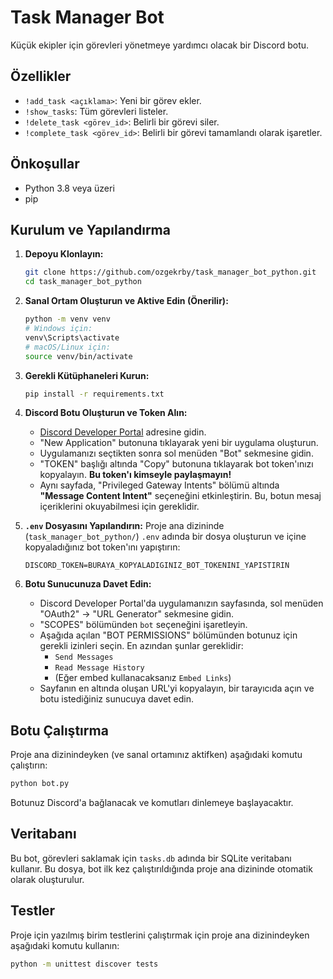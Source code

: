 # Task Manager Bot

Küçük ekipler için görevleri yönetmeye yardımcı olacak bir Discord botu.

## Özellikler

-   `!add_task <açıklama>`: Yeni bir görev ekler.
-   `!show_tasks`: Tüm görevleri listeler.
-   `!delete_task <görev_id>`: Belirli bir görevi siler.
-   `!complete_task <görev_id>`: Belirli bir görevi tamamlandı olarak işaretler.

## Önkoşullar

-   Python 3.8 veya üzeri
-   pip

## Kurulum ve Yapılandırma

1.  **Depoyu Klonlayın:**
    ```bash
    git clone https://github.com/ozgekrby/task_manager_bot_python.git
    cd task_manager_bot_python
    ```

2.  **Sanal Ortam Oluşturun ve Aktive Edin (Önerilir):**
    ```bash
    python -m venv venv
    # Windows için:
    venv\Scripts\activate
    # macOS/Linux için:
    source venv/bin/activate
    ```

3.  **Gerekli Kütüphaneleri Kurun:**
    ```bash
    pip install -r requirements.txt
    ```

4.  **Discord Botu Oluşturun ve Token Alın:**
    *   [Discord Developer Portal](https://discord.com/developers/applications) adresine gidin.
    *   "New Application" butonuna tıklayarak yeni bir uygulama oluşturun.
    *   Uygulamanızı seçtikten sonra sol menüden "Bot" sekmesine gidin.
    *   "TOKEN" başlığı altında "Copy" butonuna tıklayarak bot token'ınızı kopyalayın. **Bu token'ı kimseyle paylaşmayın!**
    *   Aynı sayfada, "Privileged Gateway Intents" bölümü altında **"Message Content Intent"** seçeneğini etkinleştirin. Bu, botun mesaj içeriklerini okuyabilmesi için gereklidir.

5.  **`.env` Dosyasını Yapılandırın:**
    Proje ana dizininde (`task_manager_bot_python/`) `.env` adında bir dosya oluşturun ve içine kopyaladığınız bot token'ını yapıştırın:
    ```env
    DISCORD_TOKEN=BURAYA_KOPYALADIGINIZ_BOT_TOKENINI_YAPISTIRIN
    ```

6.  **Botu Sunucunuza Davet Edin:**
    *   Discord Developer Portal'da uygulamanızın sayfasında, sol menüden "OAuth2" -> "URL Generator" sekmesine gidin.
    *   "SCOPES" bölümünden `bot` seçeneğini işaretleyin.
    *   Aşağıda açılan "BOT PERMISSIONS" bölümünden botunuz için gerekli izinleri seçin. En azından şunlar gereklidir:
        *   `Send Messages`
        *   `Read Message History`
        *   (Eğer embed kullanacaksanız `Embed Links`)
    *   Sayfanın en altında oluşan URL'yi kopyalayın, bir tarayıcıda açın ve botu istediğiniz sunucuya davet edin.

## Botu Çalıştırma

Proje ana dizinindeyken (ve sanal ortamınız aktifken) aşağıdaki komutu çalıştırın:
```bash
python bot.py
```
Botunuz Discord'a bağlanacak ve komutları dinlemeye başlayacaktır.

## Veritabanı

Bu bot, görevleri saklamak için `tasks.db` adında bir SQLite veritabanı kullanır. Bu dosya, bot ilk kez çalıştırıldığında proje ana dizininde otomatik olarak oluşturulur.

## Testler

Proje için yazılmış birim testlerini çalıştırmak için proje ana dizinindeyken aşağıdaki komutu kullanın:
```bash
python -m unittest discover tests
```

